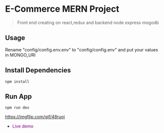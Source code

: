 # E-Commerce MERN Project

> Front end creating on react,redux and backend node express mogodb

## Usage

Rename "config/config.env.env"
to "config/config.env" and put your values in MONGO_URI

## Install Dependencies

```
npm install
```

## Run App

```
npm run dev
```

https://imgflip.com/gif/48ruoj

- <span style="color: purple"> Live demo </span>
